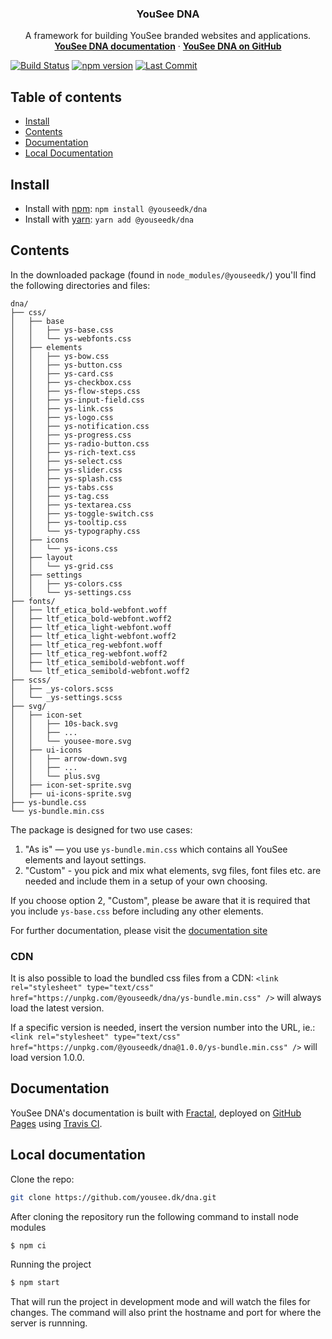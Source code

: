 <h3 align="center">YouSee DNA </h3>
<p align="center">
  A framework for building YouSee branded websites and applications.
  <br>
  <a href="https://dna.yousee.dk"><strong>YouSee DNA documentation</strong></a> · <a href="https://github.com/youseedk/dna"><strong>YouSee DNA on GitHub</strong></a>
</p>

[![Build Status](https://travis-ci.com/youseedk/dna.svg?branch=master)](https://travis-ci.com/youseedk/dna)
[![npm version](https://img.shields.io/npm/v/@youseedk/dna.svg)](https://www.npmjs.com/package/@youseedk/dna)
[![Last Commit](https://img.shields.io/github/last-commit/youseedk/dna/master.svg)](https://github.com/youseedk/dna)

## Table of contents

- [Install](#install)
- [Contents](#contents)
- [Documentation](#documentation)
- [Local Documentation](#local-documentation)

## Install

- Install with [npm](https://www.npmjs.com/): `npm install @youseedk/dna`
- Install with [yarn](https://yarnpkg.com/): `yarn add @youseedk/dna`

## Contents
In the downloaded package (found in `node_modules/@youseedk/`) you'll find the following directories and files:

```text
dna/
├── css/
│   ├── base
│   │   ├── ys-base.css
│   │   └── ys-webfonts.css
│   ├── elements
│   │   ├── ys-bow.css
│   │   ├── ys-button.css
│   │   ├── ys-card.css
│   │   ├── ys-checkbox.css
│   │   ├── ys-flow-steps.css
│   │   ├── ys-input-field.css
│   │   ├── ys-link.css
│   │   ├── ys-logo.css
│   │   ├── ys-notification.css
│   │   ├── ys-progress.css
│   │   ├── ys-radio-button.css
│   │   ├── ys-rich-text.css
│   │   ├── ys-select.css
│   │   ├── ys-slider.css
│   │   ├── ys-splash.css
│   │   ├── ys-tabs.css
│   │   ├── ys-tag.css
│   │   ├── ys-textarea.css
│   │   ├── ys-toggle-switch.css
│   │   ├── ys-tooltip.css
│   │   └── ys-typography.css
│   ├── icons
│   │   └── ys-icons.css
│   ├── layout
│   │   └── ys-grid.css
│   ├── settings
│   │   ├── ys-colors.css
│   │   └── ys-settings.css
├── fonts/
│   ├── ltf_etica_bold-webfont.woff
│   ├── ltf_etica_bold-webfont.woff2
│   ├── ltf_etica_light-webfont.woff
│   ├── ltf_etica_light-webfont.woff2
│   ├── ltf_etica_reg-webfont.woff
│   ├── ltf_etica_reg-webfont.woff2
│   ├── ltf_etica_semibold-webfont.woff
│   └── ltf_etica_semibold-webfont.woff2
├── scss/
│   ├── _ys-colors.scss
│   └── _ys-settings.scss
├── svg/
│   ├── icon-set
│   │   ├── 10s-back.svg
│   │   ├── ...
│   │   └── yousee-more.svg
│   ├── ui-icons
│   │   ├── arrow-down.svg
│   │   ├── ...
│   │   └── plus.svg
│   ├── icon-set-sprite.svg
│   ├── ui-icons-sprite.svg
├── ys-bundle.css
└── ys-bundle.min.css
```

The package is designed for two use cases:
1. "As is" — you use `ys-bundle.min.css` which contains all YouSee elements and layout settings.
2. "Custom" - you pick and mix what elements, svg files, font files etc. are needed and include them in a setup of your own choosing.

If you choose option 2, "Custom", please be aware that it is required that you include `ys-base.css` before including any other elements.

For further documentation, please visit the [documentation site](https://dna.yousee.dk)

### CDN
It is also possible to load the bundled css files from a CDN:
`<link rel="stylesheet" type="text/css" href="https://unpkg.com/@youseedk/dna/ys-bundle.min.css" />` will always load the latest version.

If a specific version is needed, insert the version number into the URL, ie.:
`<link rel="stylesheet" type="text/css" href="https://unpkg.com/@youseedk/dna@1.0.0/ys-bundle.min.css" />` will load version 1.0.0.

## Documentation
YouSee DNA's documentation is built with [Fractal](https://fractal.build/), deployed on [GitHub Pages](https://pages.github.com/) using [Travis CI](https://travis-ci.com).

## Local documentation
Clone the repo:
```bash
git clone https://github.com/yousee.dk/dna.git
```

After cloning the repository run the following command to install node modules
```bash
$ npm ci
```

Running the project
```bash
$ npm start
```

That will run the project in development mode and will watch the files for changes. The command will also
print the hostname and port for where the server is runnning.
